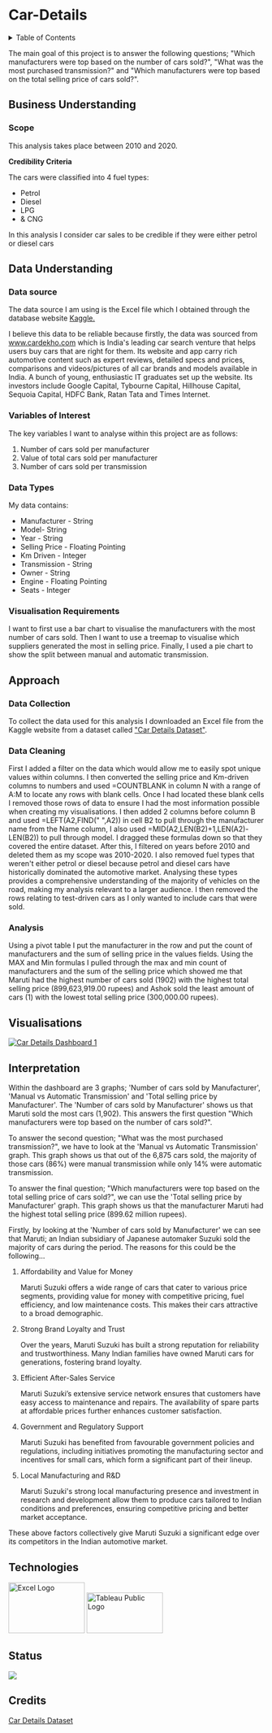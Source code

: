 <h1>Car-Details</h1>
<details>
  <summary>Table of Contents</summary>
  <ol>
    <li>
      <a href="">Business Understanding</a>
      <ul>
        <li><a href="">Scope</a></li>
      </ul>
    </li>
    <li>
      <a href="">Data Understanding</a>
      <ul>
        <li><a href="">Data Source</a></li>
        <li><a href="">Variables of Interest</a></li>
        <li><a href="">Data Types</a></li>
        <li><a href="">Visualisation Requirements</a></li>
        <li><a href="">Comparative Analysis</a></li>
      <a href="">Approach</a>
    </li>
    <li>
      <a href="">Visualisations</a>
    </li>
    <li>
      <a href="">Interpretations</a>
    </li>
    <li>
      <a href="">Technologies</a>
    </li>
    <li>
      <a href="">Status</a>
    </li>
    <li>
      <a href="">Credits</a>
    </li>
  </ol>
</details>
<P>The main goal of this project is to answer the following questions; "Which manufacturers were top based on the number of cars sold?", "What was the most purchased transmission?" and "Which manufacturers were top based on the total selling price of cars sold?".</P>

<h2>Business Understanding</h2>

<h3>Scope</h3>
<p>This analysis takes place between 2010 and 2020.</p>

**Credibility Criteria**  
<p> The cars were classified into 4 fuel types:
     
  - Petrol
  - Diesel
  - LPG
  - & CNG

 </p> 

<p> In this analysis I consider car sales to be credible if they were either petrol or diesel cars</p>

<H2>Data Understanding</H2>
<h3>Data source</h3>
<p>The data source I am using is the  Excel file which I obtained through the database website <a href="https://www.kaggle.com/datasets/akshaydattatraykhare/car-details-dataset/data">Kaggle.</a>

I believe this data to be reliable because firstly, the data was sourced from <a href="https://www.cardekho.com/">www.cardekho.com</a> which is India's leading car search venture that helps users buy cars that are right for them. Its website and app carry rich automotive content such as expert reviews, detailed specs and prices, comparisons and videos/pictures of all car brands and models available in India. A bunch of young, enthusiastic IT graduates set up the website. Its investors include Google Capital, Tybourne Capital, Hillhouse Capital, Sequoia Capital, HDFC Bank, Ratan Tata and Times Internet.
</p>

<h3>Variables of Interest</h3>
<p> The key variables I want to analyse within this project are as follows:
<ol>
  <li>Number of cars sold per manufacturer</li>
  <li>Value of total cars sold per manufacturer</li>
  <li>Number of cars sold per transmission</li>
</ol>
</p>

<h3>Data Types</h3>
<p>My data contains:
  <ul>
    <li>Manufacturer - String</li>
    <li>Model- String</li>
    <li>Year - String</li>
    <li>Selling Price - Floating Pointing</li>
    <li>Km Driven - Integer</li>
    <li>Transmission - String</li>
    <li>Owner - String</li>
    <li>Engine - Floating Pointing</li>
    <li>Seats - Integer</li>
  </ul>
</p>

<h3>Visualisation Requirements</h3> 
<p>I want to first use a bar chart to visualise the manufacturers with the most number of cars sold. Then I want to use a treemap to visualise which suppliers generated the most in selling price. Finally, I used a pie chart to show the split between manual and automatic transmission.</p>


<H2>Approach</H2>

<h3>Data Collection</h3>
<p>To collect the data used for this analysis I downloaded an Excel file from the Kaggle website from a dataset called <a href="https://www.kaggle.com/datasets/akshaydattatraykhare/car-details-dataset/data">"Car Details Dataset"</a>.</p>

<h3>Data Cleaning</h3>
<p> First I added a filter on the data which would allow me to easily spot unique values within columns. I then converted the selling price and Km-driven columns to numbers and used =COUNTBLANK in column N with a range of A:M to locate any rows with blank cells. Once I had located these blank cells I removed those rows of data to ensure I had the most information possible when creating my visualisations. I then added 2 columns before column B and used =LEFT(A2,FIND(" ",A2)) in cell B2 to pull through the manufacturer name from the Name column, I also used =MID(A2,LEN(B2)+1,LEN(A2)-LEN(B2)) to pull through model. I dragged these formulas down so that they covered the entire dataset. After this, I filtered on years before 2010 and deleted them as my scope was 2010-2020. I also removed fuel types that weren't either petrol or diesel because petrol and diesel cars have historically dominated the automotive market. Analysing these types provides a comprehensive understanding of the majority of vehicles on the road, making my analysis relevant to a larger audience. I then removed the rows relating to test-driven cars as I only wanted to include cars that were sold.
</p>

<h3>Analysis</h3>  
<p>Using a pivot table I put the manufacturer in the row and put the count of manufacturers and the sum of selling price in the values fields. Using the MAX and Min formulas I pulled through the max and min count of manufacturers and the sum of the selling price which showed me that Maruti had the highest number of cars sold (1902) with the highest total selling price (899,623,919.00 rupees) and Ashok sold the least amount of cars (1) with the lowest total selling price (300,000.00 rupees).</p>

<h2>Visualisations</h2>
<a href="https://public.tableau.com/app/profile/deiniol.ampomah/viz/CarDetails_17084697056090/Dashboard1"> <img src="https://github.com/DkOwusuA004/Car-Details/assets/139594033/709584e2-e96b-4b96-985a-70ee4e95a6ca" alt="Car Details Dashboard 1">
</a>



<h2>Interpretation</h2>
<p>Within the dashboard are 3 graphs; 'Number of cars sold by Manufacturer', 'Manual vs Automatic Transmission' and 'Total selling price by Manufacturer'. The 'Number of cars sold by Manufacturer' shows us that Maruti sold the most cars  (1,902). This answers the first question "Which manufacturers were top based on the number of cars sold?".</p>

<p> To answer the second question; "What was the most purchased transmission?", we have to look at the 'Manual vs Automatic Transmission' graph. This graph shows us that out of the 6,875 cars sold, the majority of those cars (86%) were manual transmission while only 14% were automatic transmission.</p>


<P>To answer the final question; "Which manufacturers were top based on the total selling price of cars sold?", we can use the 'Total selling price by Manufacturer' graph. This graph shows us that the manufacturer Maruti had the highest total selling price (899.62 million rupees).</P>

<p>Firstly, by looking at the 'Number of cars sold by Manufacturer' we can see that Maruti; an Indian subsidiary of Japanese automaker Suzuki sold the majority of cars during the period. The reasons for this could be the following...
<ol>
  <li>Affordability and Value for Money</li>
  <P>Maruti Suzuki offers a wide range of cars that cater to various price segments, providing value for money with competitive pricing, fuel efficiency, and low maintenance costs. This makes their cars attractive to a broad demographic.</P>
  
  <li>Strong Brand Loyalty and Trust</li>
  <p>Over the years, Maruti Suzuki has built a strong reputation for reliability and trustworthiness. Many Indian families have owned Maruti cars for generations, fostering brand loyalty.</P>

  <li>Efficient After-Sales Service</li>
  <p>Maruti Suzuki’s extensive service network ensures that customers have easy access to maintenance and repairs. The availability of spare parts at affordable prices further enhances customer satisfaction.</P>
  
  <li>Government and Regulatory Support</li>
  <p>Maruti Suzuki has benefited from favourable government policies and regulations, including initiatives promoting the manufacturing sector and incentives for small cars, which form a significant part of their lineup.</P>
  
  <li>Local Manufacturing and R&D</li>
  <p>Maruti Suzuki's strong local manufacturing presence and investment in research and development allow them to produce cars tailored to Indian conditions and preferences, ensuring competitive pricing and better market acceptance.</P>
</ol>

<p>These above factors collectively give Maruti Suzuki a significant edge over its competitors in the Indian automotive market.</p>
</p>



<h2>Technologies</h2>
<img src="https://download.logo.wine/logo/Microsoft_Excel/Microsoft_Excel-Logo.wine.png" alt="Excel Logo" width="150" height="100">

<img src="https://1000logos.net/wp-content/uploads/2022/03/Tableau-Logo.png" alt="Tableau Public Logo" Width="150" height="80">

<h2>Status</h2>
<p><img src="https://geps.dev/progress/100"></p>


<h2>Credits</h2>
<a href="https://www.kaggle.com/datasets/josephvm/bigfoot-sightings-data">Car Details Dataset</a>
